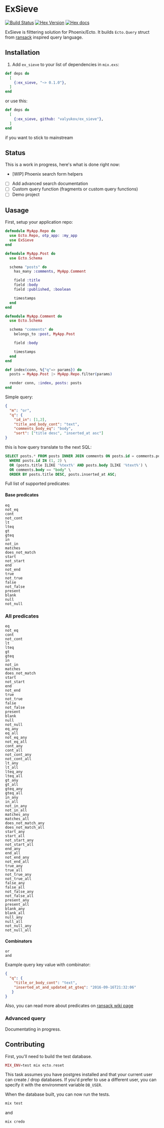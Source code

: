 # ExSieve

[![Build Status](https://travis-ci.org/valyukov/ex_sieve.svg?branch=master)](https://travis-ci.org/valyukov/ex_sieve) [![Hex Version](http://img.shields.io/hexpm/v/ex_sieve.svg?style=flat)](https://hex.pm/packages/ex_sieve) [![Hex docs](http://img.shields.io/badge/hex.pm-docs-green.svg?style=flat)](https://hexdocs.pm/ex_sieve)


ExSieve is filttering solution for Phoenix/Ecto. It builds `Ecto.Query` struct from [ransack](https://github.com/activerecord-hackery/ransack) inspired query language.

## Installation

  1. Add `ex_sieve` to your list of dependencies in `mix.exs`:

```elixir
def deps do
  [
    {:ex_sieve, "~> 0.1.0"},
  ]
end
```

or use this:

```elixir
def deps do
  [
    {:ex_sieve, github: "valyukov/ex_sieve"},
  ]
end
```
if you want to stick to mainstream


## Status
This is a work in progress, here's what is done right now:

- [WIP] Phoenix search form helpers
- [ ] Add advanced search documentation
- [ ] Custom query function (fragments or custom query functions)
- [ ] Demo project

## Uasage

First, setup your application repo:

```elixir
defmodule MyApp.Repo do
  use Ecto.Repo, otp_app: :my_app
  use ExSieve
end
```

```elixir
defmodule MyApp.Post do
  use Ecto.Schema

  schema "posts" do
    has_many :comments, MyApp.Comment

    field :title
    field :body
    field :published, :boolean

    timestamps
  end
end
```

```elixir
defmodule MyApp.Comment do
  use Ecto.Schema

  schema "comments" do
    belongs_to :post, MyApp.Post

    field :body

    timestamps
  end
end
```

```elixir
def index(conn, %{"q"=> params}) do
  posts = MyApp.Post |> MyApp.Repo.filter(params)

  render conn, :index, posts: posts
end
```

Simple query:

```json
{
  "m": "or",
  "q": {
    "id_in": [1,2],
    "title_and_body_cont": "text",
    "comments_body_eq": "body",
    "sort": ["title desc", "inserted_at asc"]
}

```
this is how query translate to the next SQL:
```sql
SELECT posts.* FROM posts INNER JOIN comments ON posts.id = comments.post_id \
  WHERE posts.id IN (1, 2) \
  OR (posts.title ILIKE '%text%' AND posts.body ILIKE '%text%') \
  OR comments.body == "body" \
  ORDER BY posts.title DESC, posts.inserted_at ASC;
```

Full list of supported predicates:

#### Base predicates
```
eq
not_eq
cont
not_cont
lt
lteq
gt
gteq
in
not_in
matches
does_not_match
start
not_start
end
not_end
true
not_true
false
not_false
present
blank
null
not_null
```
### All predicates
```
eq
not_eq
cont
not_cont
lt
lteq
gt
gteq
in
not_in
matches
does_not_match
start
not_start
end
not_end
true
not_true
false
not_false
present
blank
null
not_null
eq_any
eq_all
not_eq_any
not_eq_all
cont_any
cont_all
not_cont_any
not_cont_all
lt_any
lt_all
lteq_any
lteq_all
gt_any
gt_all
gteq_any
gteq_all
in_any
in_all
not_in_any
not_in_all
matches_any
matches_all
does_not_match_any
does_not_match_all
start_any
start_all
not_start_any
not_start_all
end_any
end_all
not_end_any
not_end_all
true_any
true_all
not_true_any
not_true_all
false_any
false_all
not_false_any
not_false_all
present_any
present_all
blank_any
blank_all
null_any
null_all
not_null_any
not_null_all
```

#### Combinators
```
or
and
```

Example query key value with combinator:

```json
{
  "q": {
    "title_or_body_cont": "text",
    "inserted_at_and_updated_at_gteq": "2016-09-16T21:32:06"
   }
}
```

Also, you can read more about predicates on [ransack wiki page](https://github.com/activerecord-hackery/ransack/wiki/Basic-Searching)


### Advanced query
 Documentating in progress.
 
## Contributing

First, you'll need to build the test database.

```elixir
MIX_ENV=test mix ecto.reset
```

This task assumes you have postgres installed and that your current user can create / drop databases. If you'd prefer to use a different user, you can specify it with the environment variable `DB_USER`.

When the database built, you can now run the tests.

```elixir
mix test
```
and

```elixir
mix credo
```
